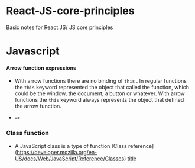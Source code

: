 # React-JS-core-principles
Basic notes for React.JS/ JS core principles
# Javascript 

#### Arrow function expressions

- With arrow functions there are no binding of `this` . In regular functions the `this` keyword represented the object that called the function, which could be the window, the document, a button or whatever. With arrow functions the `this` keyword always represents the object that defined the arrow function.

- `=>` 

### Class function

- A JavaScript class is a type of function
[Class reference] (https://developer.mozilla.org/en-US/docs/Web/JavaScript/Reference/Classes)
[title](https://www.example.com)

